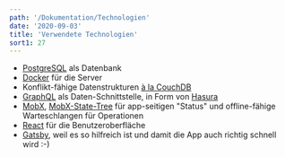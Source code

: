 ```yaml
---
path: '/Dokumentation/Technologien'
date: '2020-09-03'
title: 'Verwendete Technologien'
sort1: 27
---
```


- [PostgreSQL](https://www.postgresql.org) als Datenbank
- [Docker](<https://de.wikipedia.org/wiki/Docker_(Software)>) für die Server
- Konflikt-fähige Datenstrukturen [à la CouchDB](../offline-wie/#1-konflikt-fähige-datenstruktur)
- [GraphQL](https://github.com/facebook/graphql) als Daten-Schnittstelle, in Form von [Hasura](https://hasura.io)
- [MobX](https://mobx.js.org/), [MobX-State-Tree](https://github.com/mobxjs/mobx-state-tree) für app-seitigen "Status" und offline-fähige Warteschlangen für Operationen
- [React](https://facebook.github.io/react/index.html) für die Benutzeroberfläche
- [Gatsby](https://www.gatsbyjs.org), weil es so hilfreich ist und damit die App auch richtig schnell wird :-)
